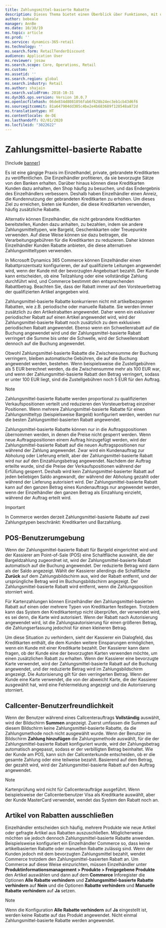 ```yaml
---
title: Zahlungsmittel-basierte Rabatte
description: Dieses Thema bietet einen Überblick über Funktionen, mit denen Einzelhändler Rabatte für bestimmte Zahlungsmitteltypen konfigurieren können.
author: bebeale
manager: AnnBe
ms.date: 10/30/19
ms.topic: article
ms.prod: ''
ms.service: dynamics-365-retail
ms.technology: ''
ms.search.form: RetailTenderDiscount
audience: Application User
ms.reviewer: josaw
ms.search.scope: Core, Operations, Retail
ms.custom: ''
ms.assetid: ''
ms.search.region: global
ms.search.industry: Retail
ms.author: shajain
ms.search.validFrom: 2018-10-31
ms.dyn365.ops.version: Version 10.0.7
ms.openlocfilehash: 06de834d8081056fab6f628b24ec3eb1cb43d6f6
ms.sourcegitcommit: 81a647904dd305c4be2e4b683689f128548a872d
ms.translationtype: HT
ms.contentlocale: de-DE
ms.lasthandoff: 02/01/2020
ms.locfileid: "3022622"
---
```

# <a name="tender-based-discounts"></a>Zahlungsmittel-basierte Rabatte

[!include [banner](includes/banner.md)]


Es ist eine gängige Praxis im Einzelhandel, private, gebrandete Kreditkarten zu veröffentlichen. Die Einzelhändler profitieren, da sie bevorzugte Sätze von den Banken erhalten. Darüber hinaus können diese Kreditkarten Kunden dazu anhalten, den Shop häufig zu besuchen, und das Endergebnis des Einzelhändlers verbessern. Deshalb haben Einzelhändler einen Anreiz, die Kundennutzung der gebrandeten Kreditkarten zu erhöhen. Um dieses Ziel zu erreichen, bieten sie Kunden, die diese Kreditkarten verwenden, häufig zusätzliche Rabatte.

Alternativ können Einzelhändler, die nicht gebrandete Kreditkarten bereitstellen, Kunden dazu anhalten, zu bezahlen, indem sie andere Zahlungsmitteltypen, wie Bargeld, Geschenkkarten oder Treuepunkte verwenden. Auf diese Weise können sie dazu beitragen, die Verarbeitungsgebühren für die Kreditkarten zu reduzieren. Daher können Einzelhändler Kunden Rabatte anbieten, die diese alternativen Zahlungsmitteltypen verwenden.

In Microsoft Dynamics 365 Commerce können Einzelhändler einen Rabattprozentsatz konfigurieren, der auf qualifizierte Leitungen angewendet wird, wenn der Kunde mit der bevorzugten Angebotsart bezahlt. Der Kunde kann entscheiden, ob eine Teilzahlung oder eine vollständige Zahlung durchführt wird, und Commerce bestimmt den entsprechenden Rabattbetrag. Beachten Sie, dass der Rabatt immer auf den Vorsteuerbetrag der qualifizierten Artikel angegeben wird.

Zahlungsmittel-basierte Rabatte konkurrieren nicht mit artikelbezogenen Rabatten, wie z.B. periodische oder manuelle Rabatte. Sie werden immer zusätzlich zu den Artikelrabatten angewendet. Daher wenn ein exklusiver periodischer Rabatt auf einen Artikel angewendet wird, wird der Zahlungsmittel-basierte Rabatt noch zusätzlich zu dem exklusiven periodischen Rabatt angewendet. Ebenso wenn ein Schwellenrabatt auf die Buchung angewendet wird und der Zahlungsmittel-basierte Rabatt verringert die Summe bis unter die Schwelle, wird der Schwellenrabatt dennoch auf die Buchung angewendet.

Obwohl Zahlungsmittel-basierte Rabatte die Zwischensumme der Buchung verringern, bleiben automatische Gebühren, die auf die Buchung angewendet werden, bestehen. Wenn beispielsweise die Zustellgebühren als 5 EUR berechnet werden, da die Zwischensumme mehr als 100 EUR war, und wenn der Zahlungsmittel-basierte Rabatt den Betrag verringert, sodass er unter 100 EUR liegt, sind die Zustellgebühren noch 5 EUR für den Auftrag.


> [!NOTE]
> Zahlungsmittel-basierte Rabatte werden proportional zu qualifizierten Verkaufspositionen verteilt und reduzieren den Vorsteuerbetrag einzelner Positionen. Wenn mehrere Zahlungsmittel-basierte Rabatte für einen Zahlungsmitteltyp (beispielsweise Bargeld) konfiguriert werden, werden nur die besten Zahlungsmittel-basierten Rabatt angewendet.

Zahlungsmittel-basierte Rabatte können nur in die Auftragspositionen übernommen werden, in denen die Preise nicht gesperrt werden. Wenn neue Auftragspositionen einem Auftrag hinzugefügt werden, wird der Zahlungsmittel-basierte Rabatt auf die neuen Auftragspositionen nur während der Zahlung angewendet. Zwar wird ein Kundenauftrag zur Abholung oder Lieferung erteilt, aber der Zahlungsmittel-basierte Rabatt wird nur auf den Einzahlungsbetrag angewendet. Nachdem der Auftrag erteilte wurde, sind die Preise der Verkaufspositionen während der Erfüllung gesperrt. Deshalb wird kein Zahlungsmittel-basierter Rabatt auf jeden beliebigen Saldo angewandt, der während der Abholung gezahlt oder während der Lieferung autorisiert wird. Der Zahlungsmittel-basierte Rabatt kann auf den ganzen Betrag eines Kundenauftrags nur angewendet werden, wenn der Einzelhändler den ganzen Betrag als Einzahlung einzieht, während der Auftrag erteilt wird.

> [!IMPORTANT]
> In Commerce werden derzeit Zahlungsmittel-basierte Rabatte auf zwei Zahlungstypen beschränkt: Kreditkarten und Barzahlung.

## <a name="pos-user-experience"></a>POS-Benutzerumgebung

Wenn der Zahlungsmittel-basierte Rabatt für Bargeld eingerichtet wird und der Kassierer am Point-of-Sale (POS) eine Schaltfläche auswählt, die der Bargeldzahlung zugeordnet ist, wird der Zahlungsmittel-basierte Rabatt automatisch auf die Buchung angewendet. Der reduzierte Betrag wird dann als der Saldo angezeigt. Wählt der Kassierer allerdings die Schaltfläche **Zurück** auf dem Zahlungsbildschirm aus, wird der Rabatt entfernt, und der ursprüngliche Betrag wird im Buchungsbildschirm angezeigt. Der Zahlungsmittel-basierte Rabatt wird entfernt, wenn die Zahlungsposition storniert wird.

Für Kartenzahlungen können Einzelhändler den Zahlungsmittel-basierten Rabatt auf einen oder mehrere Typen von Kreditkarten festlegen. Trotzdem kann das System den Kreditkartentyp nicht überprüfen, der verwendet wird, es sei denn, die Karte wird autorisiert. Wenn der Rabatt nach Autorisierung angewendet wird, ist die Zahlungsautorisierung für einen größeren Betrag, die Zahlungserfassung jedochist für einen kleineren Betrag.

Um diese Situation zu verhindern, sieht der Kassierer ein Dialogfeld, das Kreditkarten enthält, die dem Kunden weitere Einsparungen ermöglichen, wenn ein Kunde mit einer Kreditkarte bezahlt. Der Kassierer kann dann fragen, ob der Kunde eine der bevorzugten Karten verwenden möchte, um einen zusätzlichen Rabatt zu erhalten. Wenn der Kassierer eine bevorzugte Karte verwendet, wird der Zahlungsmittel-basierte Rabatt auf die Buchung angewendet, und der reduzierte Betrag wird im Zahlungsbildschirm angezeigt. Die Autorisierung gilt für den verringerten Betrag. Wenn der Kunde eine Karte verwendet, die von der abweicht Karte, die der Kassierer ausgewählt hat, wird eine Fehlermeldung angezeigt und die Autorisierung storniert.


## <a name="call-center-user-experience"></a>Callcenter-Benutzerfreundlichkeit

Wenn der Benutzer während eines Callcenterauftrags **Vollständig** auswählt, wird der Bildschirm **Summen** angezeigt. Zuerst umfassen die Summen auf diesem Bildschirm keine Zahlungsmittel-basierte Rabatte, da die Zahlungsmethode noch nicht ausgewählt wurde. Wenn der Benutzer im Bildschirm **Zahlung hinzufügen** die Zahlungsmethode auswählt, für die der Zahlungsmittel-basierte Rabatt konfiguriert wurde, wird der Zahlungsbetrag automatisch angepasst, sodass er der verbilligten Betrag beinhaltet. Wie der Kunde am POS, kann sich der Callcenterkunde entscheiden, ob er die gesamte Zahlung oder eine teilweise bezahlt. Basierend auf dem Betrag, der gezahlt wird, wird der Zahlungsmittel-basierte Rabatt auf den Auftrag angewendet.

> [!NOTE]
> Kartenprüfung wird nicht für Callcenteraufträge ausgeführt. Wenn beispielsweise der Callcenterbenutzer Visa als Kreditkarte auswählt, aber der Kunde MasterCard verwendet, wendet das System den Rabatt noch an.

## <a name="exclude-items-from-discounts"></a>Artikel von Rabatten ausschließen

Einzelhändler entscheiden sich häufig, mehrere Produkte wie neue Artikel oder gefragte Artikel aus Rabatten auszuschließen. Möglicherweise möchten sie jedoch dennoch Zahlungsmittel-basierte Rabatte anwenden. Beispielsweise konfiguriert ein Einzelhändler Commerce so, dass keine artikelbasierten Rabatte oder manuellen Rabatte zulässig sind. Wenn der Kunden jedoch mit dem bevorzugten Zahlungsmittel bezahlt, wendet Commerce trotzdem den Zahlungsmittel-basierten Rabatt an. Um Commerce auf diese Weise einzurichten, müssen Einzelhändler unter **Produktinformationsmanagement > Produkte > Freigegebene Produkte** den Artikel auswählen und dann auf dem **Commerce** Inforegister die Optionen **Alle Rabatte verhindern** und **Zahlungsmittel-basierte Rabatte verhindern** auf **Nein** und die Optionen **Rabatte verhindern** und **Manuelle Rabatte verhindern** auf **Ja** setzen.

> [!NOTE]
> Wenn die Konfiguration **Alle Rabatte verhindern** auf **Ja** eingestellt ist, werden keine Rabatte auf das Produkt angewendet. Nicht einmal Zahlungsmittel-basierte Rabatte werden angewendet.
